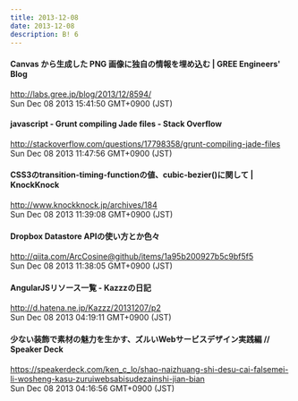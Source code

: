 ```yaml
---
title: 2013-12-08
date: 2013-12-08
description: B! 6
---
```


#### Canvas から生成した PNG 画像に独自の情報を埋め込む | GREE Engineers' Blog
http://labs.gree.jp/blog/2013/12/8594/<br>
Sun Dec 08 2013 15:41:50 GMT+0900 (JST)<br>


#### javascript - Grunt compiling Jade files - Stack Overflow
http://stackoverflow.com/questions/17798358/grunt-compiling-jade-files<br>
Sun Dec 08 2013 11:47:56 GMT+0900 (JST)<br>


#### CSS3のtransition-timing-functionの値、cubic-bezier()に関して | KnockKnock
http://www.knockknock.jp/archives/184<br>
Sun Dec 08 2013 11:39:08 GMT+0900 (JST)<br>


#### Dropbox Datastore APIの使い方とか色々
http://qiita.com/ArcCosine@github/items/1a95b200927b5c9bf5f5<br>
Sun Dec 08 2013 11:38:05 GMT+0900 (JST)<br>


####  AngularJSリソース一覧 - Kazzzの日記
http://d.hatena.ne.jp/Kazzz/20131207/p2<br>
Sun Dec 08 2013 04:19:11 GMT+0900 (JST)<br>


#### 少ない装飾で素材の魅力を生かす、ズルいWebサービスデザイン実践編 // Speaker Deck
https://speakerdeck.com/ken_c_lo/shao-naizhuang-shi-desu-cai-falsemei-li-wosheng-kasu-zuruiwebsabisudezainshi-jian-bian<br>
Sun Dec 08 2013 04:16:56 GMT+0900 (JST)<br>


